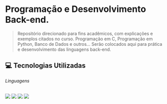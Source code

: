 # Programação e Desenvolvimento Back-end.

> Repositório direcionado para fins acadêmicos, com explicações e exemplos citados no curso. Programação em C, Programação em Python, Banco de Dados e outros... Serão colocados aqui para prática e desenvolvimento das linguagens back-end.

## :computer: Tecnologias Utilizadas

###### Linguagens

[![](https://img.shields.io/badge/-PostgreSQL-00758f?style=flat&logo=postgresql&logoColor=white)](https://www.postgresql.org/ "PostgreSQL") [![](https://img.shields.io/badge/-python-3333FF?style=flat&logo=py5&logoColor=white)](https://www.python.org/ "python") [![](https://img.shields.io/badge/-C-3333FF?style=flat&logo=C5&logoColor=white)](https://docs.microsoft.com/pt-br/cpp/c-language/?view=msvc-170 "C") [![](https://img.shields.io/badge/-MongoDB-339966?style=flat&logo=mongodb5&logoColor=white)](https://www.mongodb.com/cloud/atlas/lp/try2-hterms?utm_content=controlhterms&utm_source=google&utm_campaign=gs_americas_brazil_search_core_brand_atlas_desktop&utm_term=mongodb%20com&utm_medium=cpc_paid_search&utm_ad=e&utm_ad_campaign_id=12212624308&adgroup=115749706023&gclid=Cj0KCQiA-eeMBhCpARIsAAZfxZDsyq_JMOaw-bxxO9PgOM61M9j7NMYPOzgMWErroK7P37JL3TXg-OMaAmn0EALw_wcB "MongoDB") 

